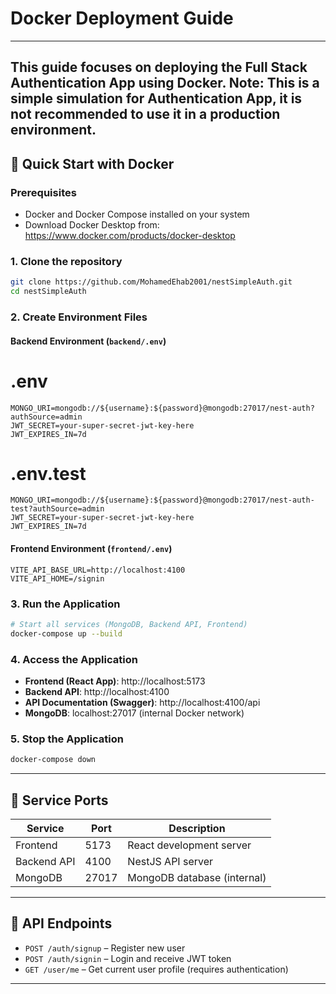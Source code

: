 # Docker Deployment Guide
---
This guide focuses on deploying the Full Stack Authentication App using Docker.
Note: This is a simple simulation for Authentication App, it is not recommended to use it in a production environment.
---

## 🚀 Quick Start with Docker

### Prerequisites
- Docker and Docker Compose installed on your system
- Download Docker Desktop from: https://www.docker.com/products/docker-desktop

### 1. Clone the repository

```bash
git clone https://github.com/MohamedEhab2001/nestSimpleAuth.git
cd nestSimpleAuth
```

### 2. Create Environment Files

#### Backend Environment (`backend/.env`)

# .env
```env
MONGO_URI=mongodb://${username}:${password}@mongodb:27017/nest-auth?authSource=admin
JWT_SECRET=your-super-secret-jwt-key-here
JWT_EXPIRES_IN=7d
```

# .env.test
```env
MONGO_URI=mongodb://${username}:${password}@mongodb:27017/nest-auth-test?authSource=admin
JWT_SECRET=your-super-secret-jwt-key-here
JWT_EXPIRES_IN=7d
```

#### Frontend Environment (`frontend/.env`)
```env
VITE_API_BASE_URL=http://localhost:4100
VITE_API_HOME=/signin
```

### 3. Run the Application

```bash
# Start all services (MongoDB, Backend API, Frontend)
docker-compose up --build
```

### 4. Access the Application

- **Frontend (React App)**: http://localhost:5173
- **Backend API**: http://localhost:4100
- **API Documentation (Swagger)**: http://localhost:4100/api
- **MongoDB**: localhost:27017 (internal Docker network)

### 5. Stop the Application

```bash
docker-compose down
```

---

## 🔌 Service Ports

| Service | Port | Description |
|---------|------|-------------|
| Frontend | 5173 | React development server |
| Backend API | 4100 | NestJS API server |
| MongoDB | 27017 | MongoDB database (internal) |

---

## 📁 API Endpoints

- `POST /auth/signup` – Register new user
- `POST /auth/signin` – Login and receive JWT token
- `GET /user/me` – Get current user profile (requires authentication)

---
